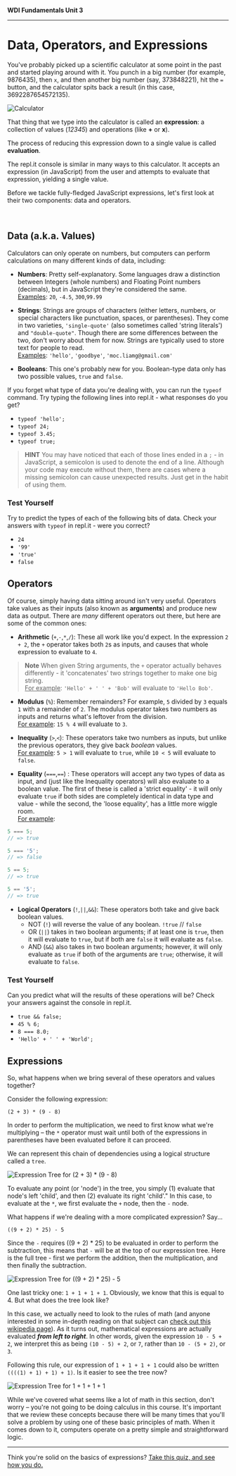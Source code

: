 **WDI Fundamentals Unit 3**

---

# Data, Operators, and Expressions

You've probably picked up a scientific calculator at some point in the past and started playing around with it. You punch in a big number (for example, 9876435), then `x`, and then another big number (say, 373848221), hit the `=` button, and the calculator spits back a result (in this case, 3692287654572135).

![Calculator](../assets/chapter3/calculator.png)

That thing that we type into the calculator is called an **expression**: a collection of values (*12345*) and operations (like **+** or **x**).

The process of reducing this expression down to a single value is called **evaluation**.

The repl.it console is similar in many ways to this calculator. It accepts an expression (in JavaScript) from the user and attempts to evaluate that expression, yielding a single value.

Before we tackle fully-fledged JavaScript expressions, let's first look at their two components: data and operators.

<br>

## Data (a.k.a. Values)
Calculators can only operate on numbers, but computers can perform calculations on many different kinds of data, including:

* **Numbers**: Pretty self-explanatory. Some languages draw a distinction between Integers (whole numbers) and Floating Point numbers (decimals), but in JavaScript they're considered the same. <br>
<u>Examples</u>: `20`, `-4.5`, `300`,`99.99`

* **Strings**: Strings are groups of characters (either letters, numbers, or special characters like punctuation, spaces, or parentheses). They come in two varieties, `'single-quote'` (also sometimes called 'string literals') and `"double-quote"`. Though there are some differences between the two, don't worry about them for now. Strings are typically used to store text for people to read. <br> <u>Examples</u>: `'hello'`, `'goodbye'`, `'moc.liamg@gmail.com'`

* **Booleans**: This one's probably new for you. Boolean-type data only has two possible values, `true` and `false`.

If you forget what type of data you're dealing with, you can run the `typeof` command. Try typing the following lines into repl.it - what responses do you get?

* `typeof 'hello';`
* `typeof 24;`
* `typeof 3.45;`
* `typeof true;`

> **HINT**  You may have noticed that each of those lines ended in a `;` - in JavaScript, a semicolon is used to denote the end of a line. Although your code may execute without them, there are cases where a missing semicolon can cause unexpected results. Just get in the habit of using them.

### Test Yourself
Try to predict the types of each of the following bits of data. Check your answers with `typeof` in repl.it - were you correct?

* `24`
* `'99'`
* `'true'`
* `false`


## Operators
Of course, simply having data sitting around isn't very useful. Operators take values as their inputs (also known as **arguments**) and produce new data as output. There are *many* different operators out there, but here are some of the common ones:

* **Arithmetic** (`+`,`-`,`*`,`/`): These all work like you'd expect. In the expression `2 + 2`, the `+` operator takes both `2`s as inputs, and causes that whole expression to evaluate to `4`.

>**Note** When given String arguments, the `+` operator actually behaves differently - it 'concatenates' two strings together to make one big string.
<br><u>For example</u>: `'Hello' + ' ' + 'Bob'` will evaluate to `'Hello Bob'`.

* **Modulus** (`%`): Remember remainders? For example, `5` divided by `3` equals `1` with a remainder of `2`. The modulus operator takes two numbers as inputs and returns what's leftover from the division.
<br><u>For example</u>: `15 % 4` will evaluate to `3`.

* **Inequality** (`>`,`<`): These operators take two numbers as inputs, but unlike the previous operators, they give back *boolean* values.
<br><u>For example</u>: `5 > 1` will evaluate to `true`, while `10 < 5` will evaluate to `false`.

* **Equality** (`===`,`==`) : These operators will accept any two types of data as input, and (just like the Inequality operators) will also evaluate to a boolean value. The first of these is called a 'strict equality' - it will only evaluate `true` if both sides are completely identical in data type and value - while the second, the 'loose equality', has a little more wiggle room.
<br><u>For example</u>:

```javascript
5 === 5;
// => true

5 === '5';
// => false

5 == 5;
// => true

5 == '5';
// => true
```

* **Logical Operators** (`!`,`||`,`&&`): These operators both take and give back boolean values.
    * NOT (`!`) will reverse the value of any boolean.
        `!true` // `false`
    * OR  (`||`) takes in two boolean arguments; if at least one is `true`, then it will evaluate to `true`, but if both are `false` it will evaluate as `false`.
    * AND (`&&`) also takes in two boolean arguments; however, it will only evaluate as `true` if both of the arguments are `true`; otherwise, it will evaluate to `false`.

### Test Yourself
Can you predict what will the results of these operations will be? Check your answers against the console in repl.it.
* `true && false;`
* `45 % 6;`
* `8 === 8.0;`
* `'Hello' + ' ' + 'World';`

## Expressions
So, what happens when we bring several of these operators and values together?

Consider the following expression:

`(2 + 3) * (9 - 8)`

In order to perform the multiplication, we need to first know what we're multiplying – the `*` operator must wait until both of the expressions in parentheses have been evaluated before it can proceed.

We can represent this chain of dependencies using a logical structure called a `tree`.

![Expression Tree for (2 + 3) * (9 - 8)](../assets/chapter3/tree1.png)
<br>

To evaluate any point (or 'node') in the tree, you simply (1) evaluate that node's left 'child', and then (2) evaluate its right 'child'." In this case, to evaluate at the `*`, we first evaluate the `+` node, then the `-` node.

What happens if we're dealing with a more complicated expression? Say...

`((9 + 2) * 25) - 5`

Since the `-` requires ((9 + 2) * 25) to be evaluated in order to perform the subtraction, this means that `-` will be at the top of our expression tree. Here is the full tree - first we perform the addition, then the multiplication, and then finally the subtraction.

![Expression Tree for ((9 + 2) * 25) - 5](../assets/chapter3/tree2.png)
<br>

One last tricky one: `1 + 1 + 1 + 1`. Obviously, we know that this is equal to 4. But what does the tree look like?

In this case, we actually need to look to the rules of math (and anyone interested in some in-depth reading on that subject can [check out this wikipedia page](http://en.wikipedia.org/wiki/Operator_associativity)). As it turns out, mathematical expressions are actually evaluated ***from left to right***. In other words, given the expression `10 - 5 + 2`, we interpret this as being `(10 - 5) + 2`, or `7`, rather than `10 - (5 + 2)`, or `3`.

Following this rule, our expression of `1 + 1 + 1 + 1` could also be written `((((1) + 1) + 1) + 1)`. Is it easier to see the tree now?

![Expression Tree for 1 + 1 + 1 + 1](../assets/chapter3/tree3.png)
<br>

While we've covered what seems like a lot of math in this section, don't worry – you're not going to be doing calculus in this course. It's important that we review these concepts because there will be many times that you'll solve a problem by using one of these basic principles of math. When it comes down to it, computers operate on a pretty simple and straightforward logic.

---
Think you're solid on the basics of expressions? [Take this quiz, and see how you do.](03_quiz.md)
